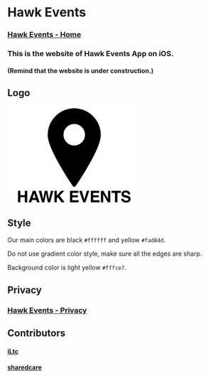 # Hawk Events
### [Hawk Events - Home](https://events.iltcapp.net "Hawk Events")
### This is the website of Hawk Events App on iOS.
#### (Remind that the website is under construction.)
## Logo
![Hawk Events](https://github.com/iLtc/EventsMap/blob/master/Events%20Map/Assets.xcassets/LaunchBoard.imageset/LaunchBoard.png)
## Style
Our main colors are black `#ffffff` and yellow `#fad84d`.

Do not use gradient color style, make sure all the edges are sharp.

Background color is light yellow `#fffce7`.
## Privacy
### [Hawk Events - Privacy](https://events.iltcapp.net/privacy/ "Privacy Policy")
## Contributors
#### [iLtc](https://github.com/iLtc)
#### [sharedcare](https://github.com/sharedcare)
